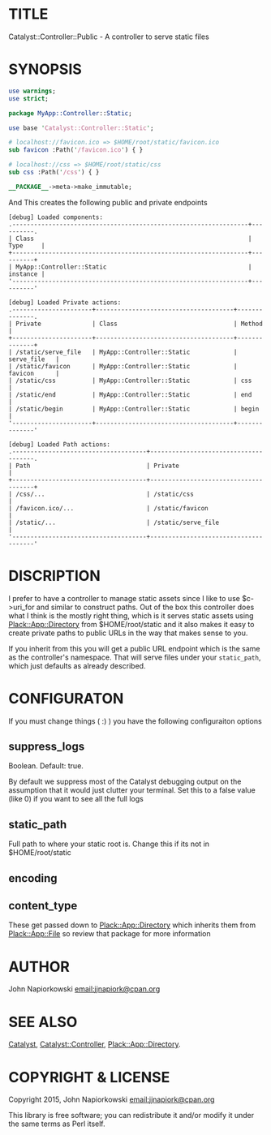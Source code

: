 # TITLE

Catalyst::Controller::Public - A controller to serve static files

# SYNOPSIS

```perl
use warnings;
use strict;

package MyApp::Controller::Static;

use base 'Catalyst::Controller::Static';

# localhost://favicon.ico => $HOME/root/static/favicon.ico
sub favicon :Path('/favicon.ico') { }

# localhost://css => $HOME/root/static/css
sub css :Path('/css') { }

__PACKAGE__->meta->make_immutable;
```

And This creates the following public and private endpoints

```
[debug] Loaded components:
.-----------------------------------------------------------------+----------.
| Class                                                           | Type     |
+-----------------------------------------------------------------+----------+
| MyApp::Controller::Static                                       | instance |
'-----------------------------------------------------------------+----------'

[debug] Loaded Private actions:
.----------------------+--------------------------------------+--------------.
| Private              | Class                                | Method       |
+----------------------+--------------------------------------+--------------+
| /static/serve_file   | MyApp::Controller::Static            | serve_file   |
| /static/favicon      | MyApp::Controller::Static            | favicon      |
| /static/css          | MyApp::Controller::Static            | css          |
| /static/end          | MyApp::Controller::Static            | end          |
| /static/begin        | MyApp::Controller::Static            | begin        |
'----------------------+--------------------------------------+--------------'

[debug] Loaded Path actions:
.-------------------------------------+--------------------------------------.
| Path                                | Private                              |
+-------------------------------------+--------------------------------------+
| /css/...                            | /static/css                          |
| /favicon.ico/...                    | /static/favicon                      |
| /static/...                         | /static/serve_file                   |
'-------------------------------------+--------------------------------------'
```

# DISCRIPTION

I prefer to have a controller to manage static assets since I like to use $c->uri\_for
and similar to construct paths.  Out of the box this controller does what I think is
the mostly right thing, which is it serves static assets using [Plack::App::Directory](https://metacpan.org/pod/Plack::App::Directory)
from $HOME/root/static and it also makes it easy to create private paths to public
URLs in the way that makes sense to you.

If you inherit from this you will get a public URL endpoint which is the same as the
controller's namespace.  That will serve files under your `static_path`, which just
defaults as already described.

# CONFIGURATON

If you must change things ( :) ) you have the following configuraiton options

## suppress\_logs

Boolean.  Default: true.

By default we suppress most of the Catalyst debugging output on the assumption that it would 
just clutter your terminal.  Set this to a false value (like 0) if you want to see all the
full logs

## static\_path

Full path to where your static root is.  Change this if its not in $HOME/root/static

## encoding

## content\_type

These get passed down to [Plack::App::Directory](https://metacpan.org/pod/Plack::App::Directory) which inherits them from [Plack::App::File](https://metacpan.org/pod/Plack::App::File)
so review that package for more information

# AUTHOR

John Napiorkowski [email:jjnapiork@cpan.org](email:jjnapiork@cpan.org)

# SEE ALSO

[Catalyst](https://metacpan.org/pod/Catalyst), [Catalyst::Controller](https://metacpan.org/pod/Catalyst::Controller), [Plack::App::Directory](https://metacpan.org/pod/Plack::App::Directory).

# COPYRIGHT & LICENSE

Copyright 2015, John Napiorkowski [email:jjnapiork@cpan.org](email:jjnapiork@cpan.org)

This library is free software; you can redistribute it and/or modify it under
the same terms as Perl itself.

